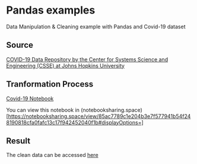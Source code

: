 # Pandas examples

Data Manipulation & Cleaning example with Pandas and Covid-19 dataset

## Source

[COVID-19 Data Repository by the Center for Systems Science and Engineering (CSSE) at Johns Hopkins University](https://github.com/CSSEGISandData/COVID-19)

## Tranformation Process

[Covid-19 Notebook](./Covid_19.ipynb)

You can view this notebook in (notebooksharing.space)[https://notebooksharing.space/view/85ac7789c1e204b3e7f577941b54f248190818cfa0fafc13c17f942452040f1b#displayOptions=]

## Result

The clean data can be accessed [here](./All_data.xlsx)

